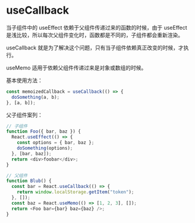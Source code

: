 # useCallback

当子组件中的 useEffect 依赖于父组件传递过来的函数的时候，由于 useEffect 是浅比较，所以每次父组件变化时，函数都是不同的，子组件都会重新渲染。

useCallback 就是为了解决这个问题，只有当子组件依赖真正改变的时候，才执行。

useMemo 适用于依赖父组件传递过来是对象或数组的时候。

基本使用方法：

```js
const memoizedCallback = useCallback(() => {
  doSomething(a, b);
}, [a, b]);
```

父子组件案列：

```js
// 子组件
function Foo({ bar, baz }) {
  React.useEffect(() => {
    const options = { bar, baz };
    doSomething(options);
  }, [bar, baz]);
  return <div>foobar</div>;
}

// 父组件
function Blub() {
  const bar = React.useCallback(() => {
    return window.localStorage.getItem("token");
  }, []);
  const baz = React.useMemo(() => [1, 2, 3], []);
  return <Foo bar={bar} baz={baz} />;
}
```
